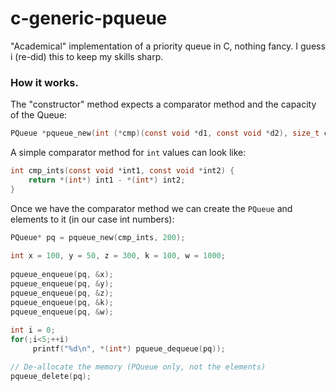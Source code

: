 # c-generic-pqueue

"Academical" implementation of a priority queue in C, nothing fancy.
I guess i (re-did) this to keep my skills sharp.

### How it works.

The "constructor" method expects a comparator method and the capacity of the Queue:

```C
PQueue *pqueue_new(int (*cmp)(const void *d1, const void *d2), size_t capacity);
```

A simple comparator method for `int` values can look like:

```C
int cmp_ints(const void *int1, const void *int2) {
    return *(int*) int1 - *(int*) int2;
}
```

Once we have the comparator method we can create the `PQueue` and elements to it (in our case int numbers):

```C
PQueue* pq = pqueue_new(cmp_ints, 200);
    
int x = 100, y = 50, z = 300, k = 100, w = 1000;
    
pqueue_enqueue(pq, &x);
pqueue_enqueue(pq, &y);
pqueue_enqueue(pq, &z);
pqueue_enqueue(pq, &k);
pqueue_enqueue(pq, &w);
    
int i = 0;
for(;i<5;++i)
     printf("%d\n", *(int*) pqueue_dequeue(pq));

// De-allocate the memory (PQueue only, not the elements)
pqueue_delete(pq);
```


